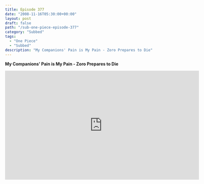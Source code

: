 ```yaml
---
title: Episode 377
date: "2008-11-16T05:30:00+00:00"
layout: post
draft: false
path: "/sub-one-piece-episode-377"
category: "Subbed"
tags:
  - "One Piece"
  - "Subbed"
description: "My Companions' Pain is My Pain - Zoro Prepares to Die"
---
```


**My Companions' Pain is My Pain - Zoro Prepares to Die**

<iframe width="640" height="360" src="https://www.rapidvideo.com/e/FXV0U77JDP" frameborder="0" marginwidth=0 marginheight=0 scrolling=no allowfullscreen></iframe>

